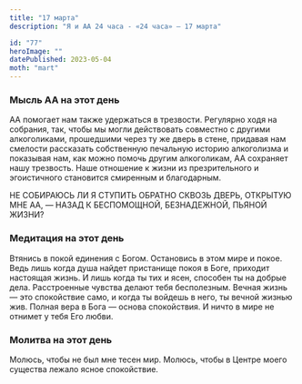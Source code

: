 ```yaml
---
title: "17 марта"
description: "Я и АА 24 часа - «24 часа» — 17 марта"

id: "77"
heroImage: ""
datePublished: 2023-05-04
moth: "mart"
---
```


### Мысль АА на этот день

АА помогает нам также удержаться в трезвости. Регулярно ходя на собрания, так,
чтобы мы могли действовать совместно с другими алкоголиками, прошедшими через
ту же дверь в стене, придавая нам смелости рассказать собственную печальную
историю алкоголизма и показывая нам, как можно помочь другим алкоголикам, АА
сохраняет нашу трезвость. Наше отношение к жизни из презрительного и
эгоистичного становится смиренным и благодарным.

НЕ СОБИРАЮСЬ ЛИ Я СТУПИТЬ ОБРАТНО СКВОЗЬ ДВЕРЬ, ОТКРЫТУЮ МНЕ АА, — НАЗАД К
БЕСПОМОЩНОЙ, БЕЗНАДЕЖНОЙ, ПЬЯНОЙ ЖИЗНИ?

### Медитация на этот день

Втянись в покой единения с Богом. Остановись в этом мире и покое. Ведь лишь
когда душа найдет пристанище покоя в Боге, приходит настоящая жизнь. И лишь
когда ты тих и ясен, способен ты на добрые дела. Расстроенные чувства делают
тебя бесполезным. Вечная жизнь — это спокойствие само, и когда ты войдешь в
него, ты вечной жизнью жив. Полная вера в Бога — основа спокойствия. И ничто в
мире не отнимет у тебя Его любви.

### Молитва на этот день

Молюсь, чтобы не был мне тесен мир. Молюсь, чтобы в Центре моего существа
лежало ясное спокойствие.
